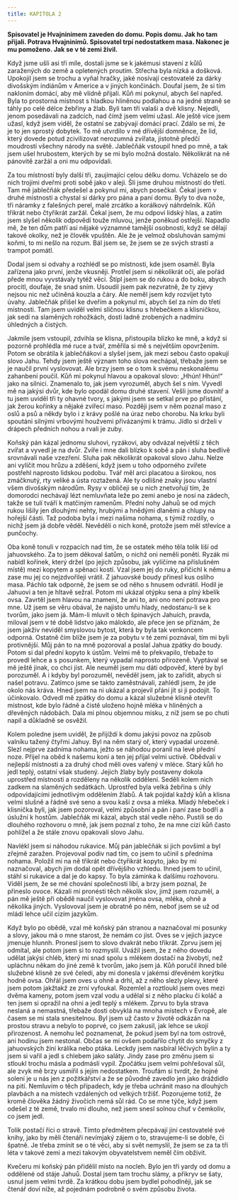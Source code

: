 ```yaml
---
title: KAPITOLA 2
---
```


**Spisovatel je Hvajninimem zaveden do domu. Popis domu. Jak ho tam přijali. Potrava Hvajninimů. Spisovatel trpí nedostatkem masa. Nakonec je mu pomoženo. Jak se v té zemi živil.**

Když jsme ušli asi tři míle, dostali jsme se k jakémusi stavení z kůlů zaražených do země a opletených proutím. Střecha byla nízká a došková. Upokojil jsem se trochu a vyňal hračky, jaké nosívají cestovatelé za dárky divošským indiánům v Americe a v jiných končinách. Doufal jsem, že si tím nakloním domácí, aby mě vlídně přijali. Kůň mi pokynul, abych šel napřed. Byla to prostorná místnost s hladkou hliněnou podlahou a na jedné straně se táhly po celé délce žebřiny a žlab. Byli tam tři valaši a dvě klisny. Nejedli, jenom posedávali na zadcích, nad čímž jsem velmi užasl. Ale ještě více jsem užasl, když jsem viděl, že ostatní se zabývají domácí prací. Zdálo se mi, že je to jen sprostý dobytek. To mě utvrdilo v mé dřívější domněnce, že lid, který dovede potud zcivilizovat nerozumná zvířata, jistotně předčí moudrostí všechny národy na světě. Jablečňák vstoupil hned po mně, a tak jsem ušel hrubostem, kterých by se mi bylo možná dostalo. Několikrát na ně pánovitě zaržál a oni mu odpovídali.

Za tou místností byly další tři, zaujímající celou délku domu. Vcházelo se do nich trojími dveřmi proti sobě jako v aleji. Šli jsme druhou místností do třetí. Tam mě jablečňák předešel a pokynul mi, abych posečkal. Čekal jsem v druhé místnosti a chystal si dárky pro pána a paní domu. Byly to dva nože, tři náramky z falešných perel, malé zrcátko a korálkový náhrdelník. Kůň třikrát nebo čtyřikrát zaržál. Čekal jsem, že mu odpoví lidský hlas, a zatím jsem slyšel několik odpovědí touže mluvou, jenže poněkud ostřejší. Napadlo mě, že ten dům patří asi nějaké významné tamější osobnosti, když se dělají takové okolky, než je člověk vpuštěn. Ale že je velmož obsluhován samými koňmi, to mi nešlo na rozum. Bál jsem se, že jsem se ze svých strastí a trampot pomátl.

Dodal jsem si odvahy a rozhlédl se po místnosti, kde jsem osaměl. Byla zařízena jako první, jenže vkusněji. Protřel jsem si několikrát oči, ale pořád přede mnou vyvstávaly tytéž věci. Štípl jsem se do rukou a do boku, abych procitl, doufaje, že snad sním. Usoudil jsem pak nezvratně, že ty zjevy nejsou nic než učiněná kouzla a čáry. Ale neměl jsem kdy rozvíjet tyto úvahy. Jablečňák přišel ke dveřím a pokynul mi, abych šel za ním do třetí místnosti. Tam jsem uviděl velmi sličnou klisnu s hřebečkem a klisničkou, jak sedí na slaměných rohožkách, dosti ladně zrobených a nadmíru úhledných a čistých.

Jakmile jsem vstoupil, zdvihla se klisna, přistoupila blízko ke mně, a když si pozorně prohlédla mé ruce a tvář, změřila si mě s největším opovržením. Potom se obrátila k jablečňákovi a slyšel jsem, jak mezi sebou často opakují slovo Jahu. Tehdy jsem ještě význam toho slova nechápal, třebaže jsem se je naučil první vyslovovat. Ale brzy jsem se o tom k svému neskonalému zahanbení poučil. Kůň mi pokynul hlavou a opakoval slovo: „Hhún! Hhún!“ jako na silnici. Znamenalo to, jak jsem vyrozuměl, abych šel s ním. Vyvedl mě na jakýsi dvůr, kde bylo opodál domu druhé stavení. Vešli jsme dovnitř a tu jsem uviděl tři ty ohavné tvory, s jakými jsem se setkal prve po přistání, jak žerou kořínky a nějaké zvířecí maso. Později jsem v něm poznal maso z oslů a psů a někdy bylo i z krávy pošlé na úraz nebo chorobu. Na krku byli spoutáni silnými vrbovými houžvemi přivázanými k trámu. Jídlo si drželi v drápech předních nohou a rvali je zuby.

Koňský pán kázal jednomu sluhovi, ryzákovi, aby odvázal největší z těch zvířat a vyvedl je na dvůr. Zvíře i mne dali blízko k sobě a pán i sluha bedlivě srovnávali naše vzezření. Sluha pak několikrát opakoval slovo Jahu. Nelze ani vylíčit mou hrůzu a zděšení, když jsem u toho odporného zvířete postřehl naprosto lidskou podobu. Tvář měl arci placatou a širokou, nos zmáčknutý, rty veliké a ústa roztažená. Ale ty odlišné znaky jsou vlastní všem divošským národům. Rysy v obličeji se u nich znetvořují tím, že domorodci nechávají lézt nemluvňata leže po zemi anebo je nosí na zádech, takže se tulí tváří k matčiným ramenům. Přední nohy Jahuů se od mých rukou lišily jen dlouhými nehty, hrubými a hnědými dlaněmi a chlupy na hořejší části. Taž podoba byla i mezi našima nohama, s týmiž rozdíly, o nichž jsem já dobře věděl. Nevěděli o nich koně, protože jsem měl střevíce a punčochy.

Oba koně tonuli v rozpacích nad tím, že se ostatek mého těla tolik liší od jahuovského. Za to jsem děkoval šatům, o nichž oni neměli ponětí. Ryzák mi nabídl kořínek, který držel (po jejich způsobu, jak vylíčíme na příslušném místě) mezi kopytem a spěnací kostí. Vzal jsem jej do ruky, přičichl k němu a zase mu jej co nejzdvořileji vrátil. Z jahuovské boudy přinesl kus oslího masa. Páchlo tak odporně, že jsem se od něho s hnusem odvrátil. Hodil je Jahuovi a ten je hltavě sežral. Potom mi ukázal otýpku sena a plný kbelík ovsa. Zavrtěl jsem hlavou na znamení, že ani to, ani ono není potrava pro mne. Už jsem se věru obával, že najisto umřu hlady, nedostanu-li se k tvorům, jako jsem já. Mám-li mluvit o těch špinavých Jahuích, pravda, miloval jsem v té době lidstvo jako málokdo, ale přece jen se přiznám, že jsem jakživ neviděl smyslovou bytost, která by byla tak venkoncem odporná. Ostatně čím blíže jsem je za pobytu v té zemi poznával, tím mi byli protivnější. Můj pán to na mně pozoroval a poslal Jahua zpátky do boudy. Potom si dal přední kopyto k ústům. Velmi mě to překvapilo, třebaže to provedl lehce a s posunkem, který vypadal naprosto přirozeně. Vyptával se mě ještě jinak, co chci jíst. Ale neuměl jsem mu dáti odpověď, které by byl porozuměl. A i kdyby byl porozuměl, nevěděl jsem, jak to zařídit, abych si našel potravu. Zatímco jsme se takto zaměstnávali, zahlédl jsem, že jde okolo nás kráva. Hned jsem na ni ukázal a projevil přání jít si ji podojit. To účinkovalo. Odvedl mě zpátky do domu a kázal služebné klisně otevřít místnost, kde bylo řádně a čistě uloženo hojně mléka v hliněných a dřevěných nádobách. Dala mi plnou objemnou misku, z níž jsem se po chuti napil a důkladně se osvěžil.

Kolem poledne jsem uviděl, že přijíždí k domu jakýsi povoz na způsob valníku tažený čtyřmi Jahuy. Byl na něm starý oř, který vypadal urozeně. Slezl nejprve zadníma nohama, ježto se náhodou poranil na levé přední noze. Přijel na oběd k našemu koni a ten jej přijal velmi uctivě. Obědvali v nejlepší místnosti a za druhý chod měli oves vařený v mléce. Starý kůň ho jedl teplý, ostatní však studený. Jejich žlaby byly postaveny dokola uprostřed místnosti a rozděleny na několik oddělení. Seděli kolem nich zadkem na slaměných sedátkách. Uprostřed byla velká žebřina s úhly odpovídajícími jednotlivým oddělením žlabů. A tak pojídal každý kůň a klisna velmi slušně a řádně své seno a svou kaši z ovsa a mléka. Mladý hřebeček i klisnička byli, jak jsem pozoroval, velmi způsobní a pán i paní zase bodří a úslužní k hostům. Jablečňák mi kázal, abych stál vedle něho. Pustili se do dlouhého rozhovoru o mně, jak jsem poznal z toho, že na mne cizí kůň často pohlížel a že stále znovu opakovali slovo Jahu.

Navlékl jsem si náhodou rukavice. Můj pán jablečňák si jich povšiml a byl zřejmě zaražen. Projevoval podiv nad tím, co jsem to učinil s předníma nohama. Položil mi na ně třikrát nebo čtyřikrát kopyto, jako by mi naznačoval, abych jim dodal opět dřívějšího vzhledu. Ihned jsem to učinil, stáhl si rukavice a dal je do kapsy. To byla záminka k dalšímu rozhovoru. Viděl jsem, že se mé chování společnosti líbí, a brzy jsem poznal, že přineslo ovoce. Kázali mi pronésti těch několik slov, jimž jsem rozuměl, a pán mě ještě při obědě naučil vyslovovat jména ovsa, mléka, ohně a několika jiných. Vyslovoval jsem je obratně po něm, neboť jsem se už od mládí lehce učil cizím jazykům.

Když bylo po obědě, vzal mě koňský pán stranou a naznačoval mi posunky a slovy, jakou má o mne starost, že nemám co jíst. Oves se v jejich jazyce jmenuje hlunnh. Pronesl jsem to slovo dvakrát nebo třikrát. Zprvu jsem jej odmítal, ale potom jsem si to rozmyslil. Uvážil jsem, že z něho dovedu udělat jakýsi chléb, který mi snad spolu s mlékem dostačí na živobytí, než upláchnu někam do jiné země k tvorům, jako jsem já. Kůň poručil ihned bílé služebné klisně ze své čeledi, aby mi donesla v jakémsi dřevěném korýtku hodně ovsa. Ohřál jsem oves u ohně a drhl, až z něho slezly plevy, které jsem potom jakžtakž ze zrní vyfoukal. Rozemlel a roztloukl jsem oves mezi dvěma kameny, potom jsem vzal vodu a udělal si z něho placku či koláč a ten jsem si opražil na ohni a jedl teplý s mlékem. Zprvu to byla strava neslaná a nemastná, třebaže dosti obvyklá na mnoha místech v Evropě, ale časem se mi stala snesitelnou. Byl jsem už často v životě odkázán na prostou stravu a nebylo to poprvé, co jsem zakusil, jak lehce se ukojí přirozenost. A nemohu leč poznamenat, že pokud jsem byl na tom ostrově, ani hodinu jsem nestonal. Občas se mi ovšem podařilo chytit do smyčky z jahuovských žíní králíka nebo ptáka. Leckdy jsem nasbíral léčivých bylin a ty jsem si vařil a jedl s chlebem jako saláty. Jindy zase pro změnu jsem si stloukl trochu másla a podmáslí vypil. Zpočátku jsem velmi pohřešoval sůl, ale zvyk mě brzy usmířil s jejím nedostatkem. Troufám si tvrdit, že hojné solení je u nás jen z požitkářství a že se původně zavedlo jen jako dráždidlo na pití. Nemluvím o těch případech, kdy je třeba uchránit maso na dlouhých plavbách a na místech vzdálených od velkých tržišť. Pozorujeme totiž, že kromě člověka žádný živočich nemá sůl rád. Co se mne týče, když jsem odešel z té země, trvalo mi dlouho, než jsem snesl solnou chuť v čemkoliv, co jsem jedl.

Tolik postačí říci o stravě. Tímto předmětem přecpávají jiní cestovatelé své knihy, jako by měli čtenáři nevímjaký zájem o to, stravujeme-li se dobře, či špatně. Je třeba zmínit se o té věci, aby si svět nemyslil, že jsem se za ta tři léta v takové zemi a mezi takovým obyvatelstvem neměl čím obživit.

Kvečeru mi koňský pán přidělil místo na nocleh. Bylo jen tři yardy od domu a oddělené od stáje Jahuů. Dostal jsem tam trochu slámy, a přikryv se šaty, usnul jsem velmi tvrdě. Za krátkou dobu jsem bydlel pohodlněji, jak se čtenář doví níže, až pojednám podrobně o svém způsobu života.
